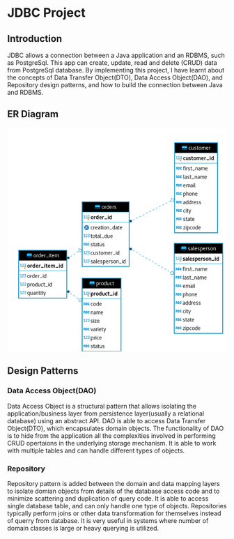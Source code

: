 # JDBC Project 

## Introduction
JDBC allows a connection between a Java application and an RDBMS, such as PostgreSql. This app can create, update, read and delete (CRUD) data from PostgreSql database. By implementing this project, I have learnt about the concepts of Data Transfer Object(DTO), Data Access Object(DAO), and Repository design patterns, and how to build the connection between Java and RDBMS.
## ER Diagram
![image](./Assets/image.png)


## Design Patterns
### Data Access Object(DAO)
Data Access Object is a structural pattern that allows isolating the application/business layer from persistence layer(usually a relational database) using an abstract API. DAO is able to access Data Transfer Object(DTO), which encapsulates domain objects. The functionality of DAO is to hide from the application all the complexities involved in performing CRUD opertaions in the underlying storage mechanism. It is able to work with multiple tables and can handle different types of objects. 

### Repository
Repository pattern is added between the domain and data mapping layers to isolate domian objects from details of the database access code and to minimize scattering and duplication of query code. It is able to access single database table, and can only handle one type of objects. Repositories typically perform joins or other data transformation for themselves instead of querry from database. It is very useful in systems where number of domain classes is large or heavy querying is utilized.  
